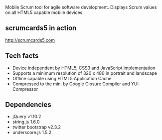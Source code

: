 Mobile Scrum tool for agile software development. Displays Scrum values on all HTML5 capable mobile devices.

scrumcards5 in action
---------------------
http://scrumcards5.com

Tech facts
----------
- Device independent by HTML5, CSS3 and JavaScript implementation
- Supports a minimum resolution of 320 x 480 in portrait and landscape
- Offline capable using HTML5 Application Cache
- Compressed to the min. by Google Closure Compiler and YUI Compressor

Dependencies
------------
- jQuery v1.10.2
- string.js 1.6.0
- twitter bootstrap v2.3.2
- underscore.js 1.5.2